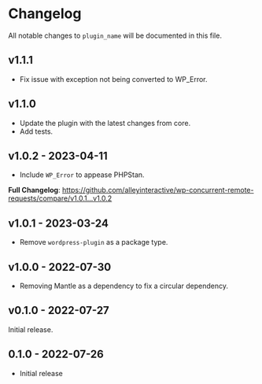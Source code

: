 # Changelog

All notable changes to `plugin_name` will be documented in this file.

## v1.1.1

- Fix issue with exception not being converted to WP_Error.

## v1.1.0

- Update the plugin with the latest changes from core.
- Add tests.

## v1.0.2 - 2023-04-11

- Include `WP_Error` to appease PHPStan.

**Full Changelog**: https://github.com/alleyinteractive/wp-concurrent-remote-requests/compare/v1.0.1...v1.0.2

## v1.0.1 - 2023-03-24

- Remove `wordpress-plugin` as a package type.

## v1.0.0 - 2022-07-30

- Removing Mantle as a dependency to fix a circular dependency.

## v0.1.0 - 2022-07-27

Initial release.

## 0.1.0 - 2022-07-26

- Initial release
